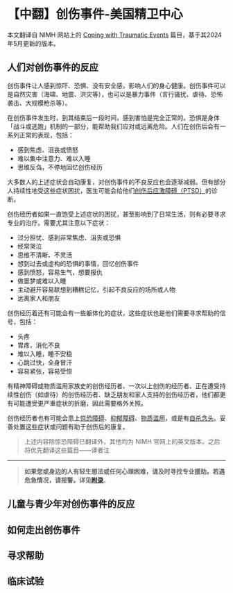# 【中翻】创伤事件-美国精卫中心

本文翻译自 NIMH 网站上的 [Coping with Traumatic Events](https://www.nimh.nih.gov/health/topics/coping-with-traumatic-events) 篇目，基于其2024年5月更新的版本。

## 人们对创伤事件的反应

创伤事件让人感到惊吓、恐惧、没有安全感，影响人们的身心健康。创伤事件可以是自然灾害（海啸、地震、洪灾等），也可以是暴力事件（言行骚扰、虐待、恐怖袭击、大规模枪杀等）。

在创伤事件发生时，到其结束后一段时间，感到害怕是完全正常的。恐惧是身体「战斗或逃跑」机制的一部分，能帮助我们应对或远离危险。人们在创伤后会有一系列正常的表现，包括：

- 感到焦虑、沮丧或愤怒
- 难以集中注意力、难以入睡
- 思维反刍，不停地回忆创伤经历

大多数人的上述症状会自动康复，对创伤事件的不良反应也会逐渐减弱。但有部分人持续性地受这些症状困扰，医生可能会给他们[创伤后应激障碍（PTSD）](./PTSD.md)的诊断。

创伤经历者如果一直饱受上述症状的困扰，甚至影响到了日常生活，则有必要寻求专业的治疗。需要尤其注意以下症状：

- 过分担忧、感到非常焦虑、沮丧或恐惧
- 经常哭泣
- 思维不清晰、不灵活
- 想到过去或虚构的恐惧的事情，回忆创伤事件
- 感到愤怒，容易生气，想要报仇
- 做噩梦或难以入睡
- 主动避开容易联想到糟糕记忆，引起不良反应的场所或人物
- 远离家人和朋友

创伤经历着还有可能会有一些躯体化的症状，这些症状也是他们需要寻求帮助的信号，包括：

- 头疼
- 胃疼，消化不良
- 难以入睡，睡不安稳
- 心跳过快，全身冒汗
- 容易紧张，容易受惊

有精神障碍或物质滥用家族史的创伤经历者、一次以上创伤的经历者、正在遭受持续性创伤（如虐待）的创伤经历者、缺乏朋友和家人支持的创伤经历者，他们都更有可能遭受更严重症状的折磨，因此需要格外关照。

创伤经历者也有可能会患上[惊恐障碍](./PanicDisorder.md)、[抑郁障碍](https://www.nimh.nih.gov/health/topics/depression)、[物质滥用](https://www.nimh.nih.gov/health/topics/substance-use-and-mental-health)，或是有[自杀念头](https://www.nimh.nih.gov/health/topics/suicide-prevention)。妥善处置这些症状或问题有助于创伤后的康复。

> 上述内容除惊恐障碍已翻译外，其他均为 NIMH 官网上的英文版本。之后将优先翻译这些篇目——译者注
----
> **如果您或身边的人有轻生想法或任何心理困难，请及时寻找专业援助。若遇危急情况，请报警。详见[附录](../appendix.md#危机干预与报警)**。

## 儿童与青少年对创伤事件的反应

## 如何走出创伤事件

## 寻求帮助

## 临床试验
